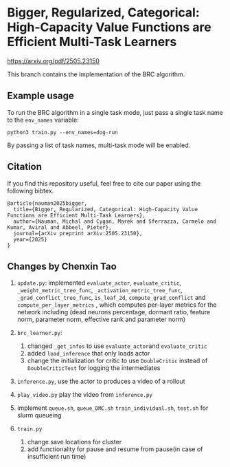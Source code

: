 # Bigger, Regularized, Categorical: High-Capacity Value Functions are Efficient Multi-Task Learners

https://arxiv.org/pdf/2505.23150

This branch contains the implementation of the BRC algorithm.

## Example usage

To run the BRC algorithm in a single task mode, just pass a single task name to the `env_names` variable:

`python3 train.py --env_names=dog-run`

By passing a list of task names, multi-task mode will be enabled. 

## Citation

If you find this repository useful, feel free to cite our paper using the following bibtex.

```
@article{nauman2025bigger,
  title={Bigger, Regularized, Categorical: High-Capacity Value Functions are Efficient Multi-Task Learners},
  author={Nauman, Michal and Cygan, Marek and Sferrazza, Carmelo and Kumar, Aviral and Abbeel, Pieter},
  journal={arXiv preprint arXiv:2505.23150},
  year={2025}
}
```

## Changes by Chenxin Tao
1. `update.py`: implemented `evaluate_actor`, `evaluate_critic`, `_weight_metric_tree_func`, `_activation_metric_tree_func`, `_grad_conflict_tree_func`, `is_leaf_2d`, `compute_grad_conflict` and `compute_per_layer_metrics`
, which computes per-layer metrics for the network including (dead neurons percentage, dormant ratio, feature norm, parameter norm, effective rank and parameter norm)

2. `brc_learner.py`: 
   1. changed `_get_infos` to use `evaluate_actor`and `evaluate_critic`
   2. added `load_inference` that only loads actor
   3. change the initialization for critic to use `DoubleCritic` instead of `DoubleCriticTest` for logging the intermediates
3. `inference.py`, use the actor to produces a video of a rollout
4.  `play_video.py` play the video from `inference.py`
5. implement `queue.sh`, `queue_DMC.sh` `train_individual.sh`, `test.sh` for slurm queueing
6. `train.py`
   1. change save locations for cluster
   2. add functionality for pause and resume from pause(in case of insufficient run time)